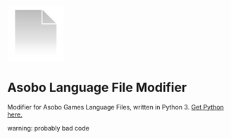 ###### ![Icon](/Assets/icon.png)
# Asobo Language File Modifier
Modifier for Asobo Games Language Files, written in Python 3. [Get Python here.](https://www.python.org)

warning: probably bad code